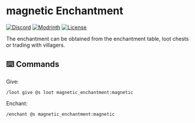 # magnetic Enchantment

[![Discord](https://img.shields.io/discord/1327308441324097681?label=discord&color=blue&logo=discord)](https://discord.gg/5UdcDa5xNC)
[![Modrinth](https://img.shields.io/modrinth/dt/life-steel-enchantment?label=modrinth&logo=modrinth)](https://modrinth.com/datapack/life-steel-enchantment)
[![License](https://img.shields.io/github/license/lullaby6/enchantments-data-pack)](https://github.com/lullaby6/enchantments-data-pack/blob/main/LICENSE)

The enchantment can be obtained from the enchantment table, loot chests or trading with villagers.

## ⌨️ Commands

Give:

```mcfunction
/loot give @s loot magnetic_enchantment:magnetic
```

Enchant:

```mcfunction
/enchant @s magnetic_enchantment:magnetic
```